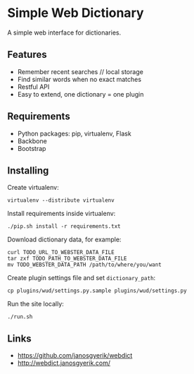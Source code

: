 Simple Web Dictionary
=====================

A simple web interface for dictionaries.

Features
--------

- Remember recent searches // local storage
- Find similar words when no exact matches
- Restful API
- Easy to extend, one dictionary = one plugin

Requirements
------------

- Python packages: pip, virtualenv, Flask
- Backbone
- Bootstrap

Installing
----------

Create virtualenv:

    virtualenv --distribute virtualenv

Install requirements inside virtualenv:

    ./pip.sh install -r requirements.txt

Download dictionary data, for example:

    curl TODO_URL_TO_WEBSTER_DATA_FILE
    tar zxf TODO_PATH_TO_WEBSTER_DATA_FILE
    mv TODO_WEBSTER_DATA_PATH /path/to/where/you/want

Create plugin settings file and set `dictionary_path`:

    cp plugins/wud/settings.py.sample plugins/wud/settings.py

Run the site locally:

    ./run.sh

Links
-----

- https://github.com/janosgyerik/webdict
- http://webdict.janosgyerik.com/

